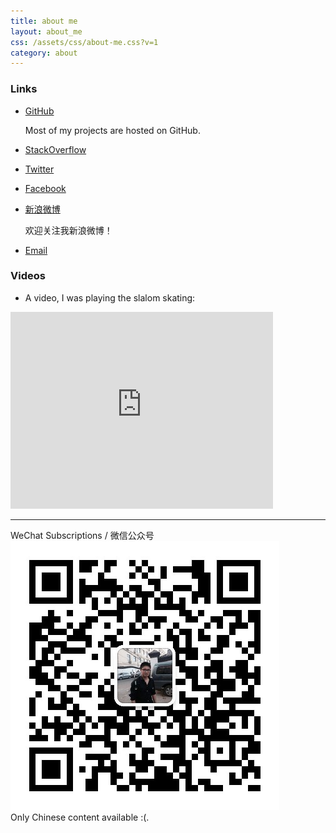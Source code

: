 ```yaml
---
title: about me
layout: about_me
css: /assets/css/about-me.css?v=1
category: about
---
```


### Links

* [GitHub](https://github.com/liaohuqiu) 

    Most of my projects are hosted on GitHub.

* [StackOverflow](http://stackoverflow.com/users/2446397/) 

* [Twitter](https://twitter.com/liaohuqiu)

* [Facebook](https://www.facebook.com/huqiu.liao)

* [新浪微博](http://weibo.com/liaohuqiu/)

    欢迎关注我新浪微博！

* [Email](mailto:srain@php.net)


### Videos

* A video, I was playing the slalom skating:

<div class='tc'>
<iframe width="420" height="315" src="https://www.youtube.com/embed/Ngxqto5Sf-0" frameborder="0" allowfullscreen></iframe>
</div>


---


<div class='wechat-mp-qrcode'>
    WeChat Subscriptions / 微信公众号<br/>
    <img src='/assets/img/qrcode_for_wechat_mp.jpg' /><br/>
    Only Chinese content available :(. 
</div>


